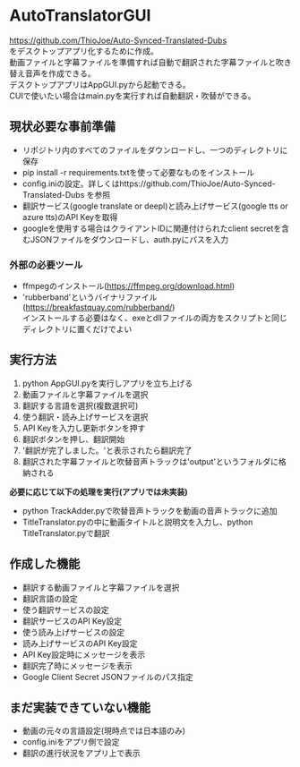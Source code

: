 # AutoTranslatorGUI  
https://github.com/ThioJoe/Auto-Synced-Translated-Dubs  
をデスクトップアプリ化するために作成。  
動画ファイルと字幕ファイルを準備すれば自動で翻訳された字幕ファイルと吹き替え音声を作成できる。  
デスクトップアプリはAppGUI.pyから起動できる。  
CUIで使いたい場合はmain.pyを実行すれば自動翻訳・吹替ができる。  

## 現状必要な事前準備
- リポジトリ内のすべてのファイルをダウンロードし、一つのディレクトリに保存
- pip install -r requirements.txtを使って必要なものをインストール
- config.iniの設定。詳しくはhttps://github.com/ThioJoe/Auto-Synced-Translated-Dubs を参照
- 翻訳サービス(google translate or deepl)と読み上げサービス(google tts or azure tts)のAPI Keyを取得
- googleを使用する場合はクライアントIDに関連付けられたclient secretを含むJSONファイルをダウンロードし、auth.pyにパスを入力

### 外部の必要ツール
- ffmpegのインストール(https://ffmpeg.org/download.html)
- 'rubberband'というバイナリファイル (https://breakfastquay.com/rubberband/)  
  インストールする必要はなく、exeとdllファイルの両方をスクリプトと同じディレクトリに置くだけでよい

## 実行方法  
1. python AppGUI.pyを実行しアプリを立ち上げる
2. 動画ファイルと字幕ファイルを選択
3. 翻訳する言語を選択(複数選択可)
4. 使う翻訳・読み上げサービスを選択
5. API Keyを入力し更新ボタンを押す
6. 翻訳ボタンを押し、翻訳開始
7. '翻訳が完了しました。'と表示されたら翻訳完了
8. 翻訳された字幕ファイルと吹替音声トラックは'output'というフォルダに格納される

**必要に応じて以下の処理を実行(アプリでは未実装)**
- python TrackAdder.pyで吹替音声トラックを動画の音声トラックに追加
- TitleTranslator.pyの中に動画タイトルと説明文を入力し、python TitleTranslator.pyで翻訳

## 作成した機能  
- 翻訳する動画ファイルと字幕ファイルを選択
- 翻訳言語の設定  
- 使う翻訳サービスの設定
- 翻訳サービスのAPI Key設定
- 使う読み上げサービスの設定
- 読み上げサービスのAPI Key設定
- API Key設定時にメッセージを表示
- 翻訳完了時にメッセージを表示
- Google Client Secret JSONファイルのパス指定

## まだ実装できていない機能  
- 動画の元々の言語設定(現時点では日本語のみ)
- config.iniをアプリ側で設定
- 翻訳の進行状況をアプリ上で表示
